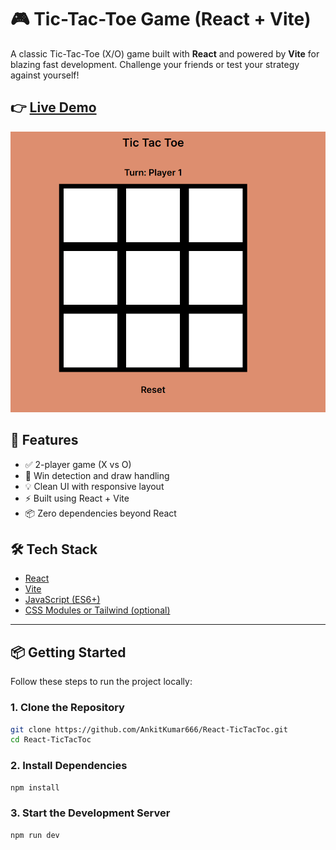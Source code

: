 # 🎮 Tic-Tac-Toe Game (React + Vite)

A classic Tic-Tac-Toe (X/O) game built with **React** and powered by **Vite** for blazing fast development. Challenge your friends or test your strategy against yourself!



## 👉 [Live Demo](https://react-tic-tac-toc.vercel.app/) 


  [![Tic Tac Toe Screenshot](https://github.com/AnkitKumar666/React-TicTacToc/blob/1f77d722fc73618d1d51002daa371b81752d009c/public/Tic-Tac-Toe.png)](https://react-tic-tac-toc.vercel.app/)

## 🧠 Features

- ✅ 2-player game (X vs O)
- 🧠 Win detection and draw handling
- 💡 Clean UI with responsive layout
- ⚡ Built using React + Vite
- 📦 Zero dependencies beyond React

## 🛠️ Tech Stack

- [React](https://reactjs.org/)
- [Vite](https://vitejs.dev/)
- [JavaScript (ES6+)](https://developer.mozilla.org/en-US/docs/Web/JavaScript)
- [CSS Modules or Tailwind (optional)](https://tailwindcss.com/)

---

## 📦 Getting Started

Follow these steps to run the project locally:

### 1. Clone the Repository

```bash
git clone https://github.com/AnkitKumar666/React-TicTacToc.git
cd React-TicTacToc
```

### 2. Install Dependencies

```bash
npm install
```

### 3. Start the Development Server
```bash
npm run dev
```


